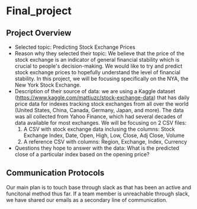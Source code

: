# Final_project

## Project Overview
- Selected topic: Predicting Stock Exchange Prices
- Reason why they selected their topic: We believe that the price of the stock exchange is an indicator of general financial stability which is crucial to people's decision-making. We would like to try and predict stock exchange prices to hopefully understand the level of financial stability. In this project, we will be focusing specifically on the NYA, the New York Stock Exchange.
- Description of their source of data: we are using a Kaggle dataset (https://www.kaggle.com/mattiuzc/stock-exchange-data) that has daily price data for indexes tracking stock exchanges from all over the world (United States, China, Canada, Germany, Japan, and more). The data was all collected from Yahoo Finance, which had several decades of data available for most exchanges. We will be focusing on 2 CSV files:
    1. A CSV with stock exchange data inclusing the columns: Stock Exchange Index, Date, Open, High, Low, Close, Adj Close, Volume
    2. A reference CSV with columns: Region, Exchange, Index, Currency
- Questions they hope to answer with the data: What is the predicted close of a particular index based on the opening price?

## Communication Protocols
Our main plan is to touch base through slack as that has been an active and funcitonal method thus far. If a team member is unreachable through slack, we have shared our emails as a secondary line of communication.
